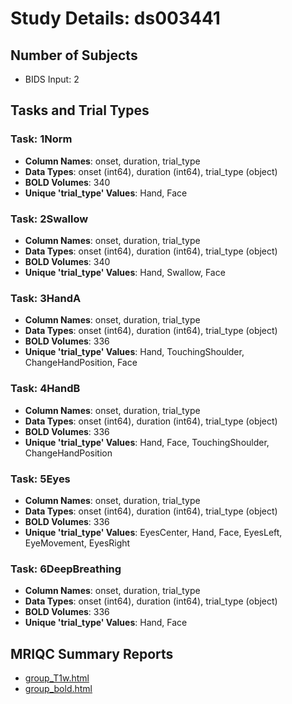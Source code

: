 # Study Details: ds003441

## Number of Subjects
- BIDS Input: 2

## Tasks and Trial Types
### Task: 1Norm
- **Column Names**: onset, duration, trial_type
- **Data Types**: onset (int64), duration (int64), trial_type (object)
- **BOLD Volumes**: 340
- **Unique 'trial_type' Values**: Hand, Face

### Task: 2Swallow
- **Column Names**: onset, duration, trial_type
- **Data Types**: onset (int64), duration (int64), trial_type (object)
- **BOLD Volumes**: 340
- **Unique 'trial_type' Values**: Hand, Swallow, Face

### Task: 3HandA
- **Column Names**: onset, duration, trial_type
- **Data Types**: onset (int64), duration (int64), trial_type (object)
- **BOLD Volumes**: 336
- **Unique 'trial_type' Values**: Hand, TouchingShoulder, ChangeHandPosition, Face

### Task: 4HandB
- **Column Names**: onset, duration, trial_type
- **Data Types**: onset (int64), duration (int64), trial_type (object)
- **BOLD Volumes**: 336
- **Unique 'trial_type' Values**: Hand, Face, TouchingShoulder, ChangeHandPosition

### Task: 5Eyes
- **Column Names**: onset, duration, trial_type
- **Data Types**: onset (int64), duration (int64), trial_type (object)
- **BOLD Volumes**: 336
- **Unique 'trial_type' Values**: EyesCenter, Hand, Face, EyesLeft, EyeMovement, EyesRight

### Task: 6DeepBreathing
- **Column Names**: onset, duration, trial_type
- **Data Types**: onset (int64), duration (int64), trial_type (object)
- **BOLD Volumes**: 336
- **Unique 'trial_type' Values**: Hand, Face

## MRIQC Summary Reports
- [group_T1w.html](https://htmlpreview.github.io/?https://github.com/demidenm/openneuro_glmfitlins/blob/main/statsmodel_specs/ds003441/mriqc_summary/group_T1w.html)
- [group_bold.html](https://htmlpreview.github.io/?https://github.com/demidenm/openneuro_glmfitlins/blob/main/statsmodel_specs/ds003441/mriqc_summary/group_bold.html)
